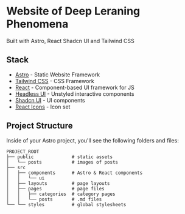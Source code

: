# Website of Deep Leraning Phenomena

Built with Astro, React Shadcn UI and Tailwind CSS

## Stack

- [Astro](https://astro.build/) - Static Website Framework
- [Tailwind CSS](https://tailwindcss.com/) - CSS Framework
- [React](https://react.dev/) - Component-based UI framework for JS
- [Headless UI](https://headlessui.com/) - Unstyled interactive components
- [Shadcn UI](https://ui.shadcn.com/) - UI components
- [React Icons](https://react-icons.github.io/react-icons/) - Icon set

## Project Structure

Inside of your Astro project, you'll see the following folders and files:

```
PROJECT_ROOT
├── public              # static assets
│   └── posts           # images of posts
├── src
│   ├── components      # Astro & React components
│   │   └── ui
│   ├── layouts         # page layouts
│   ├── pages           # page files
│   │   ├── categories  # category pages
│   │   └── posts       # .md files
└── └── styles          # global stylesheets
```
